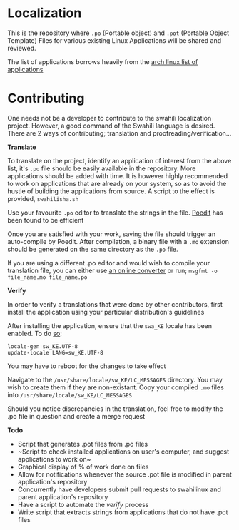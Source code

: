 # Localization
This is the repository where `.po` (Portable object) and `.pot` (Portable Object Template) Files for various existing Linux Applications will be shared and reviewed.

The list of applications borrows heavily from the [arch linux list of applications](https://wiki.archlinux.org/index.php/List_of_applications)

# Contributing
One needs not be a developer to contribute to the swahili localization project. However, a good command of the Swahili language is desired. There are 2 ways of contributing; translation and proofreading/verification...

**Translate**

To translate on the project, identify an application of interest from the above list, it's `.po` file should be easily available in the repository. More applications should be added with time. It is however highly recommended to work on applications that are already on your system, so as to avoid the hustle of building the applications from source. A script to the effect is provided, `swahilisha.sh`

Use your favourite `.po` editor to translate the strings in the file. [Poedit](https://poedit.net/) has been found to be efficient

Once you are satisfied with your work, saving the file should trigger an auto-compile by Poedit. After compilation, a binary file with a `.mo` extension should be generated on the same directory as the `.po` file.

If you are using a different .po editor and would wish to compile your translation file, you can either use [an online converter](https://po2mo.net/) or run;
`msgfmt -o file_name.mo file_name.po`

**Verify**

In order to verify a translations that were done by other contributors, first install the application using your particular distribution's guidelines

After installing the application, ensure that the `swa_KE` locale has been enabled. To do [so](https://www.thomas-krenn.com/en/wiki/Configure_Locales_in_Ubuntu):
```
locale-gen sw_KE.UTF-8
update-locale LANG=sw_KE.UTF-8
```
You may have to reboot for the changes to take effect

Navigate to the `/usr/share/locale/sw_KE/LC_MESSAGES` directory. You may wish to create them if they are non-existant.
Copy your compiled `.mo` files into `/usr/share/locale/sw_KE/LC_MESSAGES`

Should you notice discrepancies in the translation, feel free to modify the .po file in question and create a merge request

**Todo**

- Script that generates .pot files from .po files
- ~Script to check installed applications on user's computer, and suggest applications to work on~
- Graphical display of % of work done on files
- Allow for notifications whenever the source .pot file is modified in parent application's repository
- Concurrently have developers submit pull requests to swahilinux and parent application's repository
- Have a script to automate the _verify_ process
- Write script that extracts strings from applications that do not have .pot files
